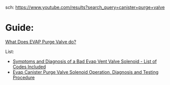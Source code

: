 sch: https://www.youtube.com/results?search_query=canister+purge+valve

# Guide:
[What Does EVAP Purge Valve do?](https://youtu.be/uwS0svWf9MY)

List:
- [Symptoms and Diagnosis of a Bad Evap Vent Valve Solenoid - List of Codes Included](https://youtu.be/p9wRD_Dwt8g?list=PLaRuYYPxjXI2phrxwaDfgykxs3UvigUAg)
- [Evap Canister Purge Valve Solenoid Operation, Diagnosis and Testing Procedure](https://youtu.be/dGfxpjGZsRI)
